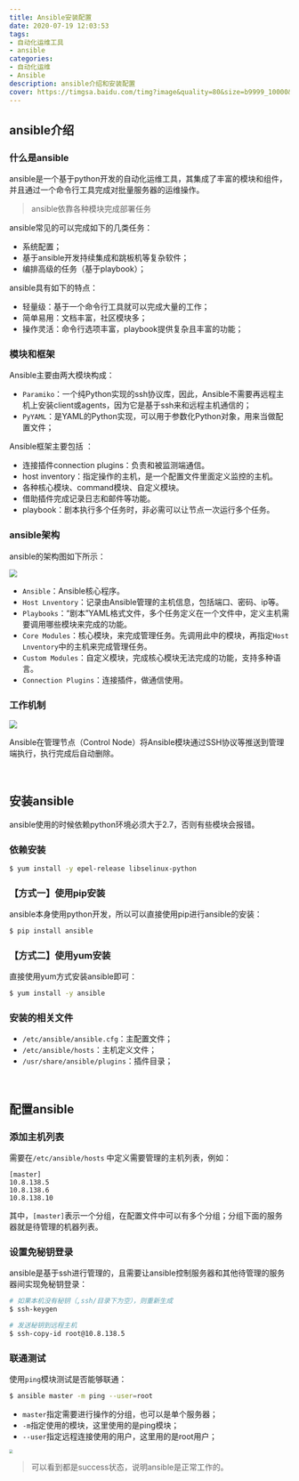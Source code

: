 ```yaml
---
title: Ansible安装配置
date: 2020-07-19 12:03:53
tags:
- 自动化运维工具
- ansible
categories:
- 自动化运维
- Ansible
description: ansible介绍和安装配置
cover: https://timgsa.baidu.com/timg?image&quality=80&size=b9999_10000&sec=1595141641851&di=f7535d2ca33c2d72c7883c7101c85142&imgtype=0&src=http%3A%2F%2Fimg4.imgtn.bdimg.com%2Fit%2Fu%3D722752994%2C888024066%26fm%3D214%26gp%3D0.jpg
---
```




## ansible介绍

### 什么是ansible

ansible是一个基于python开发的自动化运维工具，其集成了丰富的模块和组件，并且通过一个命令行工具完成对批量服务器的运维操作。

> ansible依靠各种模块完成部署任务



ansible常见的可以完成如下的几类任务：

- 系统配置；
- 基于ansible开发持续集成和跳板机等复杂软件；
- 编排高级的任务（基于playbook）；



ansible具有如下的特点：

- 轻量级：基于一个命令行工具就可以完成大量的工作；
- 简单易用：文档丰富，社区模块多；
- 操作灵活：命令行选项丰富，playbook提供复杂且丰富的功能；



### 模块和框架

Ansible主要由两大模块构成：

- `Paramiko`：一个纯Python实现的ssh协议库，因此，Ansible不需要再远程主机上安装client或agents，因为它是基于ssh来和远程主机通信的；
- `PyYAML`：是YAML的Python实现，可以用于参数化Python对象，用来当做配置文件；



Ansible框架主要包括 ：

- 连接插件connection plugins：负责和被监测端通信。
- host inventory：指定操作的主机，是一个配置文件里面定义监控的主机。
- 各种核心模块、command模块、自定义模块。
- 借助插件完成记录日志和邮件等功能。
- playbook：剧本执行多个任务时，非必需可以让节点一次运行多个任务。



### ansible架构

ansible的架构图如下所示：

<img src="ansible.png" style="zoom:90%;" />



- `Ansible`：Ansible核心程序。 
- `Host Lnventory`：记录由Ansible管理的主机信息，包括端口、密码、ip等。
- `Playbooks`：“剧本”YAML格式文件，多个任务定义在一个文件中，定义主机需要调用哪些模块来完成的功能。 
- `Core Modules`：核心模块，来完成管理任务。先调用此中的模块，再指定`Host Lnventory`中的主机来完成管理任务。 
- `Custom Modules`：自定义模块，完成核心模块无法完成的功能，支持多种语言。
- `Connection Plugins`：连接插件，做通信使用。



### 工作机制

<img src="work.png" style="zoom:90%;" />

Ansible在管理节点（Control Node）将Ansible模块通过SSH协议等推送到管理端执行，执行完成后自动删除。



<br>



## 安装ansible

ansible使用的时候依赖python环境必须大于2.7，否则有些模块会报错。



### 依赖安装

```bash
$ yum install -y epel-release libselinux-python
```



### 【方式一】使用pip安装

ansible本身使用python开发，所以可以直接使用pip进行ansible的安装：

```bash
$ pip install ansible
```





### 【方式二】使用yum安装

直接使用yum方式安装ansible即可：

```bash
$ yum install -y ansible
```



### 安装的相关文件

-  `/etc/ansible/ansible.cfg`：主配置文件；
- `/etc/ansible/hosts`：主机定义文件；
- `/usr/share/ansible/plugins`：插件目录；



<br>



## 配置ansible



### 添加主机列表

需要在`/etc/ansible/hosts` 中定义需要管理的主机列表，例如：

```
[master]
10.8.138.5
10.8.138.6
10.8.138.10
```



其中，`[master]`表示一个分组，在配置文件中可以有多个分组；分组下面的服务器就是待管理的机器列表。



### 设置免秘钥登录

ansible是基于ssh进行管理的，且需要让ansible控制服务器和其他待管理的服务器间实现免秘钥登录：

```bash
# 如果本机没有秘钥（,ssh/目录下为空），则重新生成
$ ssh-keygen

# 发送秘钥到远程主机
$ ssh-copy-id root@10.8.138.5
```



### 联通测试

使用`ping`模块测试是否能够联通：

```bash
$ ansible master -m ping --user=root
```

- `master`指定需要进行操作的分组，也可以是单个服务器；
- `-m`指定使用的模块，这里使用的是ping模块；
- `--user`指定远程连接使用的用户，这里用的是root用户；



<img src="testping.png" style="zoom:40%;" />

> 可以看到都是success状态，说明ansible是正常工作的。



<br>



